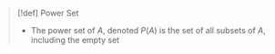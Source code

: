 >[!def] Power Set
>- The power set of $A$, denoted $P(A)$ is the set of all subsets of $A$, including the empty set